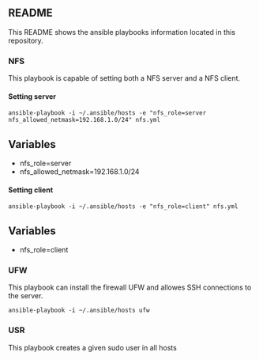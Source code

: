 ## README

This README shows the ansible playbooks information located in this
repository.

### NFS

This playbook is capable of setting both a NFS server and a NFS
client.

#### Setting server

```shell
ansible-playbook -i ~/.ansible/hosts -e "nfs_role=server nfs_allowed_netmask=192.168.1.0/24" nfs.yml
```

Variables
---------

- nfs_role=server
- nfs_allowed_netmask=192.168.1.0/24

#### Setting client

```shell
ansible-playbook -i ~/.ansible/hosts -e "nfs_role=client" nfs.yml
```

Variables
---------

- nfs_role=client

### UFW

This playbook can install the firewall UFW and allowes SSH connections
to the server.

```shell
ansible-playbook -i ~/.ansible/hosts ufw
```

### USR

This playbook creates a given sudo user in all hosts
